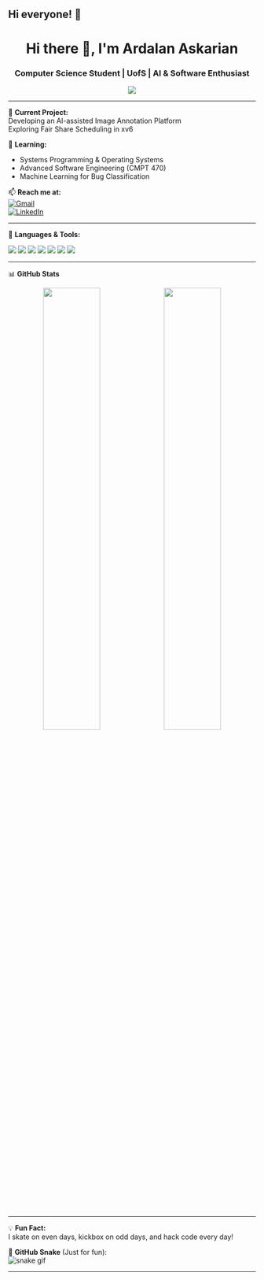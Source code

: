 ## Hi everyone! 👋

<h1 align="center">Hi there 👋, I'm Ardalan Askarian</h1>
<h3 align="center">Computer Science Student | UofS | AI & Software Enthusiast</h3>

<p align="center">
  <img src="https://readme-typing-svg.herokuapp.com?lines=Welcome+to+my+GitHub!;Full-stack+developer+in+training;Building+cool+things+with+code..." />
</p>

---

🔭 **Current Project:**  
Developing an AI-assisted Image Annotation Platform  
Exploring Fair Share Scheduling in xv6  

🌱 **Learning:**  
- Systems Programming & Operating Systems  
- Advanced Software Engineering (CMPT 470)  
- Machine Learning for Bug Classification  

📫 **Reach me at:**  
[![Gmail](https://img.shields.io/badge/email-D14836?style=flat-square&logo=gmail&logoColor=white)](mailto:you@example.com)  
[![LinkedIn](https://img.shields.io/badge/-LinkedIn-blue?style=flat-square&logo=Linkedin&logoColor=white)](https://linkedin.com/in/YOUR-LINK)

---

🧰 **Languages & Tools:**  
<p>
  <img src="https://img.shields.io/badge/Python-3776AB?style=flat&logo=python&logoColor=white" />
  <img src="https://img.shields.io/badge/JavaScript-F7DF1E?style=flat&logo=javascript&logoColor=black" />
  <img src="https://img.shields.io/badge/React-20232A?style=flat&logo=react&logoColor=61DAFB" />
  <img src="https://img.shields.io/badge/Docker-2496ED?style=flat&logo=docker&logoColor=white" />
  <img src="https://img.shields.io/badge/SQL-336791?style=flat&logo=postgresql&logoColor=white" />
  <img src="https://img.shields.io/badge/Git-F05032?style=flat&logo=git&logoColor=white" />
  <img src="https://img.shields.io/badge/Linux-FCC624?style=flat&logo=linux&logoColor=black" />
</p>

---

📊 **GitHub Stats**
<p align="center">
  <img src="https://github-readme-stats.vercel.app/api?username=ArdalanAskarian&show_icons=true&theme=radical" width="48%" />
  <img src="https://github-readme-streak-stats.herokuapp.com/?user=ArdalanAskarian&theme=radical" width="48%" />
</p>

---

💡 **Fun Fact:**  
I skate on even days, kickbox on odd days, and hack code every day!

🐍 **GitHub Snake** (Just for fun):  
![snake gif](https://github.com/ArdalanAskarian/ArdalanAskarian/blob/output/github-contribution-grid-snake.svg)

---
